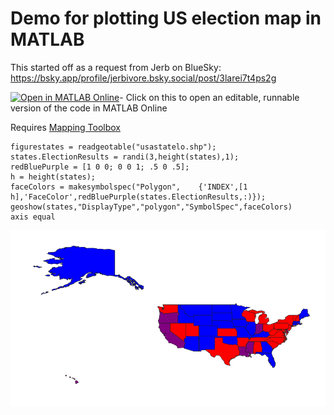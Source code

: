 # Demo for plotting US election map in MATLAB
This started off as a request from Jerb on BlueSky: https://bsky.app/profile/jerbivore.bsky.social/post/3larei7t4ps2g 

[![Open in MATLAB Online](https://www.mathworks.com/images/responsive/global/open-in-matlab-online.svg)](https://matlab.mathworks.com/open/github/v1?repo=mikecroucher/US_election_map&file=dem.mlx)- Click on this to open an editable, runnable version of the code in MATLAB Online

Requires [Mapping Toolbox](https://uk.mathworks.com/products/mapping.html)

```
figurestates = readgeotable("usastatelo.shp");
states.ElectionResults = randi(3,height(states),1); 
redBluePurple = [1 0 0; 0 0 1; .5 0 .5];
h = height(states);
faceColors = makesymbolspec("Polygon",    {'INDEX',[1 h],'FaceColor',redBluePurple(states.ElectionResults,:)});
geoshow(states,"DisplayType","polygon","SymbolSpec",faceColors)
axis equal
```

![US election map with random colors](./image.png)
